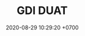---
layout: teamCard
permalink: /team/:title.html
categories: SEP LIO
team: GDI DUAT
maincover: /assets/logos/GDI.png
puntosLJMAYO24: 6
date: 2020-08-29 10:29:20 +0700
title: GDI DUAT
route: /liga-indigo
tag: johto042024
color: black
puntosLJ202404: 12
grupo: sur
background: '#F16C38'
cover: GDI DUAT
ID: GDI DUAT
puntos: 2
pj: 1

#PARTIDO 1
j1: RONDA 1
vs1: FLYZ EZ
IMG1: /assets/logos/FZ.png
bg1: rock 
p1:  DFS PLATINUM
r1: 1
pp1: FLYZ EZ
rr1: 2
pt1: 1
pj1: 1
#PARTIDO 2
j2: RONDA 2
vs2: DFS RUBY
IMG2: /assets/logos/DFS.png
p2: DFS RUBY
pp2: DFS PLATINUM
bg2: rock rock
r2: 2
rr2: 1
pt2: 2 
pj2: 1
#PARTIDO 3
vs3:  HG REGIOS
IMG3: /assets/logos/HGREGIOS.png
j3: RONDA 3
p3: HG REGIOS
pp3: DFS PLATINUM
bg3: Orock
r3: 0
rr3: 3
pt3: 3
pj3: 1
#PARTIDO 4
vs4: TEAM STAR
IMG4: /assets/logos/TSR.png
bg4: orock 
j4: RONDA 4
p4:  DFS PLATINUM
r4: 1
pp4: TEAM STAR
rr4: 2
pt4: 1
pj4: 1
#PARTIDO 5
j5: RONDA 5
vs5:  STAR-TEC
IMG5: /assets/logos/STARTEC.png
p5: DFS PLATINUM
pp5: STAR-TEC
bg5: rock 
r5: 0
rr5: 0
pt5: 0
pj5: 1
#PARTIDO 6
vs6:  SPC ES
IMG6: /assets/logos/SPCES.png
j6: RONDA 6
p6:  DFS PLATINUM
pp6: SPC ES
bg6: orock 
r6: 0
rr6: 0
pt6: 0
pj6: 1
#PARTIDO 7
vs7:  POA
IMG7: /assets/logos/POAX.png
j7: RONDA 7
p7: POA
pp7: DFS PLATINUM
bg7: orock 
r7: 3
rr7: 0
pt7: 3
pj7: 1
#PARTIDO 8
vs8: LAST BREATH
IMG8: /assets/logos/LASTBREATH.png
j8: RONDA 8
p8:  DFS PLATINUM
r8: 0
pp8: LAST BREATH
rr8: 3 
bg8: orock 
pt8: 0
pj8: 1
#PARTIDO 9
vs9: TAE
IMG9: /assets/logos/TAE.png
j9: RONDA 9
p9:  DFS PLATINUM
pp9: TAE
bg9: rock
r9: 2
rr9: 1
pt9: 2
pj9: 1
dia: 31
hora: '22:10'
# pj: 11
# pt1: 0
# pt2: 0
# pt3: 1
# pt4: 0
# pt5: 1
# pt6: 0
# pt7: 0
# pt8: 1
# pt9: 3
# pt10: 0
# pt11: 0
# p1:  DFS RUBY
# r1: 3
# bg1: rock bg-danger
# rr1: 0
# pp1: DFS RUBY
# p2: DFS RUBY
# r2: 0
# rr2: 3
# bg2: rock bg-danger
# pp2: NO SMITE
# p3:  DFS RUBY
# r3: 1
# bg3: rock bg-warning
# rr3: 2
# pp3: JAS
# p4:  DFS RUBY
# r4: 0
# bg4: rock bg-danger
# rr4: 3
# pp4: DFS DMD
# p5:  DFS RUBY
# r5: 1
# bg5: rock bg-warning
# rr5: 2
# pp5: T. SATISFACTION
# p6:  DFS RUBY
# r6: 0
# bg6: rock bg-danger
# rr6: 3
# pp6: S.VANGUARD
# p7:  DFS RUBY
# r7: 0
# rr7: 3
# bg7: rock bg-danger
# pp7: HGO
# p8:  DFS RUBY
# r8: 1
# rr8: 2 
# bg8: rock bg-warning
# pp8: HG REGIOS
# p9:  DFS RUBY
# r9: 3
# bg9: rock bg-success
# rr9: 0
# pp9: ZODIAC
# p10: DFS RUBY
# r10: 0
# rr10: 3
# bg10: rock bg-danger
# pp10: MBO
# info: 28/05/24
# hora: '22:20'
# r11: 0
# rr11: 0
# bg11: rock bg-danger
# p11:  DFS RUBY
# pp11: LAST BREATH

---